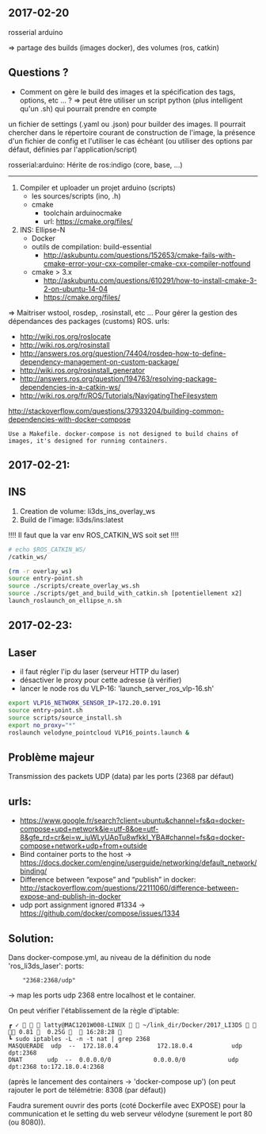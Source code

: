 2017-02-20
----------

rosserial
arduino

=> partage des builds (images docker), des volumes (ros, catkin)

Questions ?
----------
- Comment on gère le build des images et la spécification des tags, options, etc ... ?
=> peut être utiliser un script python (plus intelligent qu'un .sh) qui pourrait prendre en compte

un fichier de settings (.yaml ou .json) pour builder des images. Il pourrait chercher dans le répertoire courant de construction de l'image, la présence d'un fichier de config
et l'utiliser le cas échéant (ou utiliser des options par défaut, définies par l'application/script)

rosserial:arduino: Hérite de ros:indigo (core, base, ...)

---------------------------------------------------------------------------

1. Compiler et uploader un projet arduino (scripts)
	- les sources/scripts (ino, .h)
	- cmake
		- toolchain arduinocmake
		- url: https://cmake.org/files/
2. INS: Ellipse-N
	- Docker
	- outils de compilation: build-essential
		- http://askubuntu.com/questions/152653/cmake-fails-with-cmake-error-your-cxx-compiler-cmake-cxx-compiler-notfound
	- cmake > 3.x
		- http://askubuntu.com/questions/610291/how-to-install-cmake-3-2-on-ubuntu-14-04
		- https://cmake.org/files/

=> Maitriser wstool, rosdep, .rosinstall, etc ...
Pour gérer la gestion des dépendances des packages (customs) ROS.
urls:
- http://wiki.ros.org/roslocate
- http://wiki.ros.org/rosinstall
- http://answers.ros.org/question/74404/rosdep-how-to-define-dependency-management-on-custom-package/
- http://wiki.ros.org/rosinstall_generator
- http://answers.ros.org/question/194763/resolving-package-dependencies-in-a-catkin-ws/
- http://wiki.ros.org/fr/ROS/Tutorials/NavigatingTheFilesystem


http://stackoverflow.com/questions/37933204/building-common-dependencies-with-docker-compose

```
Use a Makefile. docker-compose is not designed to build chains of images, it's designed for running containers.
```


2017-02-21:
----------

INS
---
1. Creation de volume: li3ds_ins_overlay_ws
2. Build de l'image: li3ds/ins:latest

!!!! Il faut que la var env ROS_CATKIN_WS soit set !!!!
```bash
# echo $ROS_CATKIN_WS/
/catkin_ws/

(rm -r overlay_ws)
source entry-point.sh
source ./scripts/create_overlay_ws.sh
source ./scripts/get_and_build_with_catkin.sh [potentiellement x2]
launch_roslaunch_on_ellipse_n.sh
```

2017-02-23:
----------

Laser
-----

- il faut régler l'ip du laser (serveur HTTP du laser)
- désactiver le proxy pour cette adresse (à vérifier)
- lancer le node ros du VLP-16: 'launch_server_ros_vlp-16.sh'

```bash
export VLP16_NETWORK_SENSOR_IP=172.20.0.191
source entry-point.sh
source scripts/source_install.sh
export no_proxy="*"
roslaunch velodyne_pointcloud VLP16_points.launch &
```

Problème majeur
---------------
Transmission des packets UDP (data) par les ports (2368 par défaut)

urls:
----
- https://www.google.fr/search?client=ubuntu&channel=fs&q=docker-compose+upd+network&ie=utf-8&oe=utf-8&gfe_rd=cr&ei=w_iuWLyUApTu8wfkkI_YBA#channel=fs&q=docker-compose+network+udp+from+outside
- Bind container ports to the host -> https://docs.docker.com/engine/userguide/networking/default_network/binding/
- Difference between “expose” and “publish” in docker: http://stackoverflow.com/questions/22111060/difference-between-expose-and-publish-in-docker
- udp port assignment ignored #1334 -> https://github.com/docker/compose/issues/1334

Solution:
--------
Dans docker-compose.yml, au niveau de la définition du node 'ros_li3ds_laser':
ports:
```
	"2368:2368/udp"
```

-> map les ports udp 2368 entre localhost et le container.

On peut vérifier l'établissement de la règle d'iptable:
```
┏ ✓    latty@MAC1201W008-LINUX   ~/link_dir/Docker/2017_LI3DS     0.81   0.25G    16:28:28 
┗ sudo iptables -L -n -t nat | grep 2368        
MASQUERADE  udp  --  172.18.0.4           172.18.0.4           udp dpt:2368
DNAT       udp  --  0.0.0.0/0            0.0.0.0/0            udp dpt:2368 to:172.18.0.4:2368
```
(après le lancement des containers -> 'docker-compose up')
(on peut rajouter le port de télémétrie: 8308 (par défaut))

Faudra surement ouvrir des ports (coté Dockerfile avec EXPOSE) pour la communication et le setting du web serveur vélodyne (surement le port 80 (ou 8080)).
